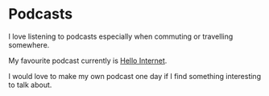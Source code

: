 # Podcasts
I love listening to podcasts especially when commuting or travelling somewhere.

My favourite podcast currently is [Hello Internet](http://www.hellointernet.fm).

I would love to make my own podcast one day if I find something interesting to talk about.